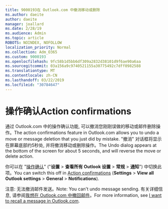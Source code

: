 ```yaml
---
title: 9000193在 Outlook.com 中撤消移动或删除
ms.author: daeite
author: daeite
manager: joallard
ms.date: 2/28/19
ms.audience: Admin
ms.topic: article
ROBOTS: NOINDEX, NOFOLLOW
localization_priority: Normal
ms.collection: Adm_O365
ms.custom: 9000193
ms.openlocfilehash: 9fc58b1d5bb6df309a2832d38101d9f6ae90a6aa
ms.sourcegitcommit: 03a156a9c9740521155a30775492c7dff0982588
ms.translationtype: MT
ms.contentlocale: zh-CN
ms.lasthandoff: 03/22/2019
ms.locfileid: "30784647"
---
```

# <a name="action-confirmations"></a><span data-ttu-id="fa4fd-102">操作确认</span><span class="sxs-lookup"><span data-stu-id="fa4fd-102">Action confirmations</span></span>

<span data-ttu-id="fa4fd-103">通过 Outlook.com 中的操作确认功能, 可以撤消您刚刚误做的移动或邮件删除操作。</span><span class="sxs-lookup"><span data-stu-id="fa4fd-103">The action confirmations feature in Outlook.com allows you to undo a move or message deletion that you just did by mistake.</span></span> <span data-ttu-id="fa4fd-104">"撤消" 对话框将显示在屏幕底部约5秒处, 并将撤消移动或删除操作。</span><span class="sxs-lookup"><span data-stu-id="fa4fd-104">The Undo dialog appears at the bottom of the screen for about 5 seconds, and will reverse the move or delete action.</span></span>

<span data-ttu-id="fa4fd-105">你可以在 "[操作确认](https://outlook.live.com/mail/options/general/notifications)" ("**设置** > **查看所有 Outlook 设置** > **常规** > **通知**") 中切换此项。</span><span class="sxs-lookup"><span data-stu-id="fa4fd-105">You can switch this off in [Action confirmations](https://outlook.live.com/mail/options/general/notifications) (**Settings** > **View all Outlook settings** > **General** > **Notifications**).</span></span>

<span data-ttu-id="fa4fd-106">注意: 无法撤消邮件发送。</span><span class="sxs-lookup"><span data-stu-id="fa4fd-106">Note: You can't undo message sending.</span></span> <span data-ttu-id="fa4fd-107">有关详细信息, 请参阅[我想在 Outlook.com 中撤回邮件](https://support.office.com/article/c069ddde-5282-4085-8f4c-d7b133324f8a)。</span><span class="sxs-lookup"><span data-stu-id="fa4fd-107">For more information, see [I want to recall a message in Outlook.com](https://support.office.com/article/c069ddde-5282-4085-8f4c-d7b133324f8a).</span></span>